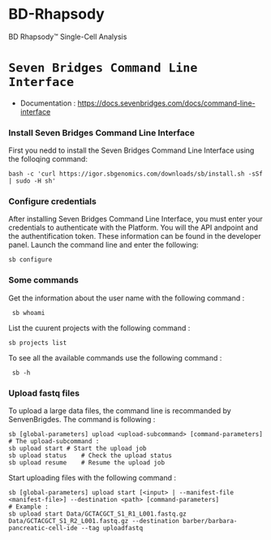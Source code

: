 # BD-Rhapsody
BD Rhapsody™ Single-Cell Analysis


# `Seven Bridges Command Line Interface`

+ Documentation : https://docs.sevenbridges.com/docs/command-line-interface
  
### Install Seven Bridges Command Line Interface
First you nedd to install the Seven Bridges Command Line Interface using the folloqing command:

```bash -c 'curl https://igor.sbgenomics.com/downloads/sb/install.sh -sSf | sudo -H sh'```
### Configure credentials 
After installing Seven Bridges Command Line Interface, you must enter your credentials to authenticate with the Platform. You will the API andpoint and the authentification token. These information can be found in the developer panel.
Launch the command line and enter the following:

``` sb configure ```
### Some commands
Get the information about the user name with the following command :

``` sb whoami```

List the cuurent projects with the following command :

```sb projects list```

To see all the available commands use the following command :

``` sb -h```
###  Upload fastq files 

To upload a large data files, the command line is recommanded by SenvenBrigdes. The command is following :

```
sb [global-parameters] upload <upload-subcommand> [command-parameters]
# The upload-subcommand :
sb upload start	# Start the upload job
sb upload status	# Check the upload status
sb upload resume	# Resume the upload job
```
Start uploading files with the following command :
``` 
sb [global-parameters] upload start [<input> | --manifest-file <manifest-file>] --destination <path> [command-parameters]
# Example :
sb upload start Data/GCTACGCT_S1_R1_L001.fastq.gz Data/GCTACGCT_S1_R2_L001.fastq.gz --destination barber/barbara-pancreatic-cell-ide --tag uploadfastq
```

